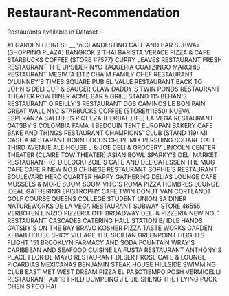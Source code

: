 # Restaurant-Recommendation


Restaurants available in Dataset :-

#1 GARDEN CHINESE __
\n CLANDESTINO CAFE AND BAR
SUBWAY (SHOPPING PLAZA)
BANGKOK 2 THAI
BARISTA VERACE PIZZA & CAFE
STARBUCKS COFFEE (STORE #7577)
CURRY LEAVES RESTAURANT
FRESH RESTAURANT
THE UPSIDER NYC
TAQUERIA COATZINGO
MARCHIS RESTAURANT
MESIVTA EITZ CHAIM
FAMILY CHEF RESTAURANT
O'LUNNEY'S TIMES SQUARE PUB
EL VALLE RESTAURANT
BACK TO JOHN'S  DELI
CUP & SAUCER
CLAW DADDY'S
TWIN PONDS RESTAURANT
THEATER ROW DINER
ACME BAR & GRILL
STAND 115
BEHAN'S RESTAURANT
O'REILLY'S RESTAURANT
DOS CAMINOS
LE BON PAIN
GREAT WALL NYC
STARBUCKS COFFEE (STORE#11650)
NUEVA ESPERANZA
SALUD ES RIQUEZA (HERBAL LIFE)
LA VEGA RESTAURANT
GATSBY'S
COLOMBIA FAMA II
BEDOUIN TENT
EUROPAN BAKERY CAFE
BAKE AND THINGS RESTAURANT
CHAMPIONS' CLUB (STAND 119)
MI CASITA RESTARANT
BORN FOODS
CREPE MIX
PERSHING SQUARE CAFE
THIRD AVENUE ALE HOUSE
J & JOE DELI & GROCERY
LINCOLN CENTER THEATER (CLAIRE TOW THEATER)
ASIAN BOWL
SPARKY'S DELI
MARKET RESTAURANT (C-D BLOCK)
ZOIE'S CAFE AND DELICATESSEN
THE MUG CAFE
CAFE R
NEW NO.8 CHINESE RESTAURANT
SOPHIE'S RESTAURANT
BOULEVARD HERO
QUARTER
HAPPY GATHERING
DELIAS LOUNGE CAFE
MUSSELS & MORE
SOOM SOOM
VITO'S ROMA PIZZA
HOMBRES LOUNGE
IDEAL GATHERING
EPISTROPHY CAFE
TWIN DONUT
VAN CORTLANDT GOLF COURSE
QUEENS COLLEGE STUDENT UNION SA DINER
NATUREWORKS
DE LA VEGA RESTAURANT
SUBWAY STORE 46555
VERBOTEN
LINIZIO PIZZERIA
OFF BROADWAY DELI & PIZZERIA
NEW NO. 1 RESTAURANT
CASCADES CATERING HALL
STATION B/ IDLE HANDS
GATSBY'S ON THE BAY
BRAVO KOSHER PIZZA
TASTE WORKS
GARDEN KEBAB HOUSE
SPICY VILLAGE
THE SICILIAN
GREENPOINT HEIGHTS
FLIGHT 151
BROOKLYN FARMACY AND SODA FOUNTAIN
WRAY'S CARIBBEAN AND SEAFOOD CUISINE
LA FUSTA RESTAURANT
ANTHONY'S PLACE
FLOR DE MAYO RESTAURANT
DESERT ROSE CAFE & LOUNGE
PICARDIAS MEXICANAS
BENJAMIN STEAK HOUSE
HILLSIDE SWIMMING CLUB
EAST MET WEST
DREAM PIZZA
EL PASOTIEMPO
POSH
VERMICELLI RESTAURANT
AJI 18
FRIED DUMPLING JIE JIE SHENG
THE FLYING PUCK
CHEN'S FOO HAI
